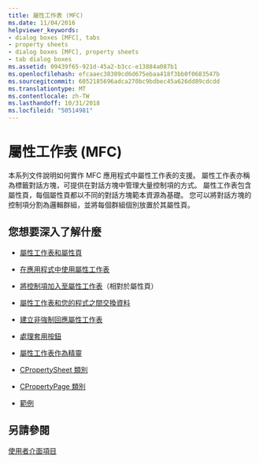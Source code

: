 ```yaml
---
title: 屬性工作表 (MFC)
ms.date: 11/04/2016
helpviewer_keywords:
- dialog boxes [MFC], tabs
- property sheets
- dialog boxes [MFC], property sheets
- tab dialog boxes
ms.assetid: 09439f65-921d-45a2-b3cc-e13884a087b1
ms.openlocfilehash: efcaaec38309cd6d675ebaa418f3bb0f0683547b
ms.sourcegitcommit: 6052185696adca270bc9bdbec45a626dd89cdcdd
ms.translationtype: MT
ms.contentlocale: zh-TW
ms.lasthandoff: 10/31/2018
ms.locfileid: "50514981"
---
```

# <a name="property-sheets-mfc"></a>屬性工作表 (MFC)

本系列文件說明如何實作 MFC 應用程式中屬性工作表的支援。 屬性工作表亦稱為標籤對話方塊，可提供在對話方塊中管理大量控制項的方式。 屬性工作表包含屬性頁，每個屬性頁都以不同的對話方塊範本資源為基礎。 您可以將對話方塊的控制項分割為邏輯群組，並將每個群組個別放置於其屬性頁。

## <a name="what-do-you-want-to-know-more-about"></a>您想要深入了解什麼

- [屬性工作表和屬性頁](../mfc/property-sheets-and-property-pages-in-mfc.md)

- [在應用程式中使用屬性工作表](../mfc/using-property-sheets-in-your-application.md)

- [將控制項加入至屬性工作表](../mfc/adding-controls-to-a-property-sheet.md)（相對於屬性頁）

- [屬性工作表和您的程式之間交換資料](../mfc/exchanging-data.md)

- [建立非強制回應屬性工作表](../mfc/creating-a-modeless-property-sheet.md)

- [處理套用按鈕](../mfc/handling-the-apply-button.md)

- [屬性工作表作為精靈](../mfc/property-sheets-as-wizards.md)

- [CPropertySheet 類別](../mfc/reference/cpropertysheet-class.md)

- [CPropertyPage 類別](../mfc/reference/cpropertypage-class.md)

- [範例](../visual-cpp-samples.md)

## <a name="see-also"></a>另請參閱

[使用者介面項目](../mfc/user-interface-elements-mfc.md)

